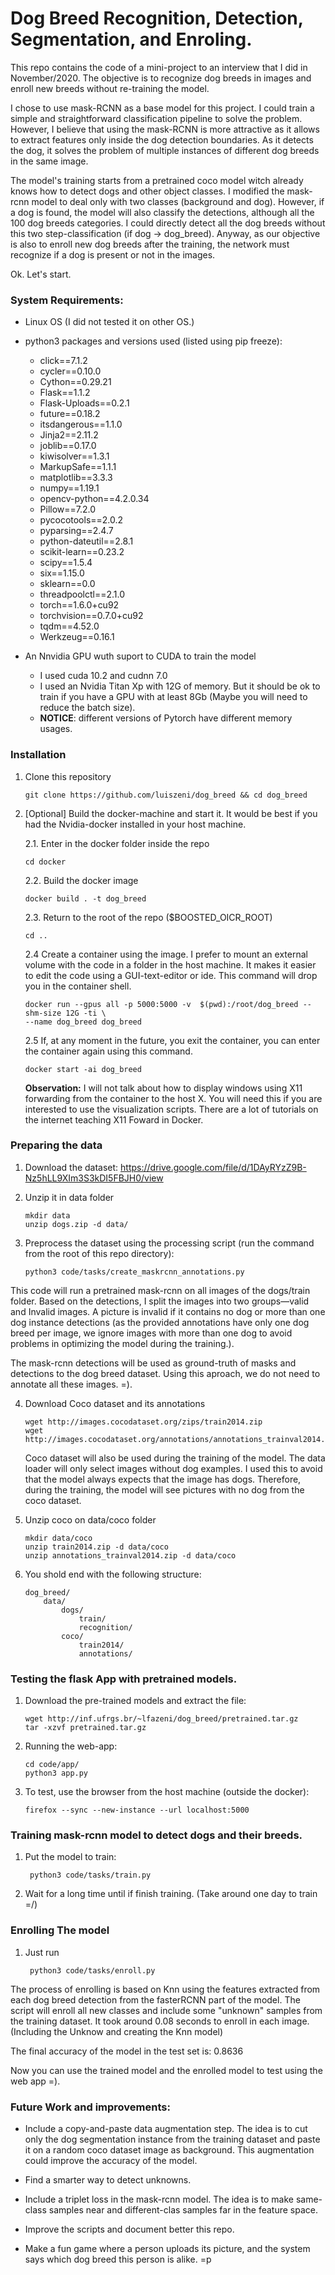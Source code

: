 # Dog Breed Recognition, Detection, Segmentation, and Enroling.

This repo contains the code of a mini-project to an interview that I did in November/2020. The objective is to recognize dog breeds in images and enroll new breeds without re-training the model. 

I chose to use mask-RCNN as a base model for this project. I could train a simple and straightforward classification pipeline to solve the problem. However, I believe that using the mask-RCNN is more attractive as it allows to extract features only inside the dog detection boundaries. As it detects the dog, it solves the problem of multiple instances of different dog breeds in the same image.

The model's training starts from a pretrained coco model witch already knows how to detect dogs and other object classes.  I modified the mask-rcnn model to deal only with two classes (background and dog). However, if a dog is found, the model will also classify the detections, although all the 100 dog breeds categories. I could directly detect all the dog breeds without this two step-classification (if dog -> dog_breed). Anyway,  as our objective is also to enroll new dog breeds after the training, the network must recognize if a dog is present or not in the images.

Ok. Let's start.

### System Requirements:
- Linux OS (I did not tested it on other OS.)
- python3 packages and versions used (listed using pip freeze):

    - click==7.1.2
    - cycler==0.10.0
    - Cython==0.29.21
    - Flask==1.1.2
    - Flask-Uploads==0.2.1
    - future==0.18.2
    - itsdangerous==1.1.0
    - Jinja2==2.11.2
    - joblib==0.17.0
    - kiwisolver==1.3.1
    - MarkupSafe==1.1.1
    - matplotlib==3.3.3
    - numpy==1.19.1
    - opencv-python==4.2.0.34
    - Pillow==7.2.0
    - pycocotools==2.0.2
    - pyparsing==2.4.7
    - python-dateutil==2.8.1
    - scikit-learn==0.23.2
    - scipy==1.5.4
    - six==1.15.0
    - sklearn==0.0
    - threadpoolctl==2.1.0
    - torch==1.6.0+cu92
    - torchvision==0.7.0+cu92
    - tqdm==4.52.0
    - Werkzeug==0.16.1


- An Nnvidia GPU wuth suport to CUDA to train the model
    - I used cuda 10.2 and cudnn 7.0
    - I used an Nvidia Titan Xp with 12G of memory. But it should be ok to train if you have a GPU with at least 8Gb (Maybe you will need to reduce the batch size).
    - **NOTICE**: different versions of Pytorch have different memory usages.

### Installation 

1. Clone this repository
    ```Shell
    git clone https://github.com/luiszeni/dog_breed && cd dog_breed
    ```
  
2. [Optional]  Build the docker-machine and start it.
It would be best if you had the Nvidia-docker installed in your host machine.

    2.1. Enter in the docker folder inside the repo
    ```Shell
    cd docker
    ```
    2.2. Build the docker image 
    ```Shell
    docker build . -t dog_breed
    ```
    2.3. Return to the root of the repo ($BOOSTED_OICR_ROOT)
    ```Shell
    cd ..
    ```
    2.4 Create a container using the image.  I prefer to mount an external volume with the code in a folder in the host machine. It makes it easier to edit the code using a GUI-text-editor or ide. This command will drop you in the container shell.
    ```Shell
    docker run --gpus all -p 5000:5000 -v  $(pwd):/root/dog_breed --shm-size 12G -ti \
    --name dog_breed dog_breed
    ```
  
    2.5 If, at any moment in the future, you exit the container, you can enter the container again using this command.
    ```Shell
    docker start -ai dog_breed 
    ```
  
    **Observation:** I will not talk about how to display windows using X11 forwarding from the container to the host X. You will need this if you are interested to use the visualization scripts. There are a lot of tutorials on the internet teaching X11 Foward in Docker. 

### Preparing the data

1. Download the dataset: https://drive.google.com/file/d/1DAyRYzZ9B-Nz5hLL9XIm3S3kDI5FBJH0/view

2. Unzip it in data folder
    ```Shell
    mkdir data
    unzip dogs.zip -d data/
    ```
3. Preprocess the dataset using the processing script (run the command from the root of this repo directory):
    ```Shell
    python3 code/tasks/create_maskrcnn_annotations.py   
    ```

This code will run a pretrained mask-rcnn on all images of the dogs/train folder. Based on the detections, I split the images into two groups—valid and Invalid images. A picture is invalid if it contains no dog or more than one dog instance detections (as the provided annotations have only one dog breed per image, we ignore images with more than one dog to avoid problems in optimizing the model during the training.). 

The mask-rcnn detections will be used as ground-truth of masks and detections to the dog breed dataset. Using this aproach, we do not need to annotate all these images. =).


4. Download Coco dataset and its annotations
    ```Shell
    wget http://images.cocodataset.org/zips/train2014.zip
    wget http://images.cocodataset.org/annotations/annotations_trainval2014.zip   
    ```

    Coco dataset will also be used during the training of the model. The data loader will only select images without dog examples. I used this to avoid that the model always expects that the image has dogs. Therefore, during the training, the model will see pictures with no dog from the coco dataset. 



5. Unzip coco on data/coco folder
    ```Shell
    mkdir data/coco
    unzip train2014.zip -d data/coco
    unzip annotations_trainval2014.zip -d data/coco
    ```

6. You shold end with the following structure:
    ```Shell
    dog_breed/
        data/
            dogs/
                train/
                recognition/
            coco/
                train2014/
                annotations/
    ```

### Testing the flask App with pretrained models.

1. Download the pre-trained models and extract the file:
    ```Shell
    wget http://inf.ufrgs.br/~lfazeni/dog_breed/pretrained.tar.gz
    tar -xzvf pretrained.tar.gz
    ```

2. Running the web-app:
    ```Shell
    cd code/app/
    python3 app.py
    ```

3. To test, use the browser from the host machine (outside the docker):
    ```Shell
    firefox --sync --new-instance --url localhost:5000
    ```


### Training mask-rcnn model to detect dogs and their breeds.


1. Put the model to train:
   ```Shell
    python3 code/tasks/train.py  

    ```

2.  Wait for a long time until if finish training. (Take around one day to train =/)


### Enrolling The model 

1. Just run
   ```Shell
    python3 code/tasks/enroll.py  

    ```
The process of enrolling is based on Knn using the features extracted from each dog breed detection from the fasterRCNN part of the model. The script will enroll all new classes and include some "unknown" samples from the training dataset. It took around 0.08 seconds to enroll in each image. (Including the Unknow and creating the Knn model)

The final accuracy of the model in the test set is: 0.8636

Now you can use the trained model and the enrolled model to test using the web app =).


### Future Work and improvements:


- Include a copy-and-paste data augmentation step. The idea is to cut only the dog segmentation instance from the training dataset and paste it on a random coco dataset image as background. This augmentation could improve the accuracy of the model.

- Find a smarter way to detect unknowns.

- Include a triplet loss in the mask-rcnn model.  The idea is to make same-class samples near and different-clas samples far in the feature space.

- Improve the scripts and document better this repo.

- Make a fun game where a person uploads its picture, and the system says which dog breed this person is alike. =p
